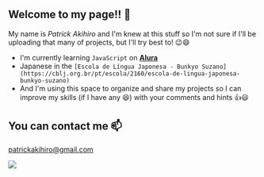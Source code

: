 ## Welcome to my page!! 🧡

My name is *Patrick Akihiro* and I'm knew at this stuff so I'm not sure if I'll be uploading that many of projects, but I'll try best to! 😉😄

- I'm currently learning `JavaScript` on **[Alura](https://www.alura.com.br/)**
- Japanese in the `[Escola de Língua Japonesa - Bunkyo Suzano](https://cblj.org.br/pt/escola/2160/escola-de-lingua-japonesa-bunkyo-suzano)`
- And I'm using this space to organize and share my projects so I can improve my skills (if I have any 😆) with your comments and hints 👍😃

## You can contact me 📫

patrickakihiro@gmail.com

![](https://media1.tenor.com/m/upKVn2R-dJ8AAAAC/madness-combat-madness.gif)
